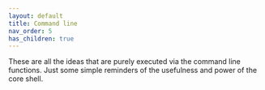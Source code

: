 ```yaml
---
layout: default
title: Command line
nav_order: 5
has_children: true
---
```


These are all the ideas that are purely executed via the command line functions. Just some simple reminders of the usefulness and power of the core shell.
